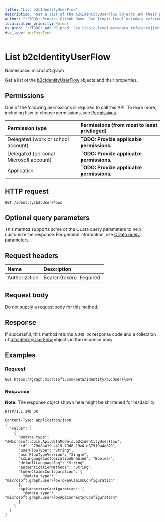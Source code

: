 ```yaml
---
title: "List b2cIdentityUserFlow"
description: "Get a list of the b2cIdentityUserFlow objects and their properties."
author: "**TODO: Provide Github Name. See [topic-level metadata reference](https://msgo.azurewebsites.net/add/document/guidelines/metadata.html#topic-level-metadata)**"
localization_priority: Normal
ms.prod: "**TODO: Add MS prod. See [topic-level metadata reference](https://msgo.azurewebsites.net/add/document/guidelines/metadata.html#topic-level-metadata)**"
doc_type: apiPageType
---
```


# List b2cIdentityUserFlow
Namespace: microsoft.graph

Get a list of the [b2cIdentityUserFlow](../resources/b2cidentityuserflow.md) objects and their properties.

## Permissions
One of the following permissions is required to call this API. To learn more, including how to choose permissions, see [Permissions](/graph/permissions-reference).

|Permission type|Permissions (from most to least privileged)|
|:---|:---|
|Delegated (work or school account)|**TODO: Provide applicable permissions.**|
|Delegated (personal Microsoft account)|**TODO: Provide applicable permissions.**|
|Application|**TODO: Provide applicable permissions.**|

## HTTP request

<!-- {
  "blockType": "ignored"
}
-->
``` http
GET /identity/b2cUserFlows
```

## Optional query parameters
This method supports some of the OData query parameters to help customize the response. For general information, see [OData query parameters](/graph/query-parameters).

## Request headers
|Name|Description|
|:---|:---|
|Authorization|Bearer {token}. Required.|

## Request body
Do not supply a request body for this method.

## Response

If successful, this method returns a `200 OK` response code and a collection of [b2cIdentityUserFlow](../resources/b2cidentityuserflow.md) objects in the response body.

## Examples

### Request
<!-- {
  "blockType": "request",
  "name": "get_b2cidentityuserflow"
}
-->
``` http
GET https://graph.microsoft.com/beta/identity/b2cUserFlows
```


### Response
**Note:** The response object shown here might be shortened for readability.
<!-- {
  "blockType": "response",
  "truncated": true,
  "@odata.type": "Collection(Microsoft.Cpim.Api.DataModels.b2cIdentityUserFlow)"
}
-->
``` http
HTTP/1.1 200 OK

Content-Type: application/json
{
  "value": [
    {
      "@odata.type": "#Microsoft.Cpim.Api.DataModels.b2cIdentityUserFlow",
      "id": "79d8a419-a419-79d8-19a4-d87919a4d879",
      "userFlowType": "String",
      "userFlowTypeVersion": "Single",
      "isLanguageCustomizationEnabled": "Boolean",
      "defaultLanguageTag": "String",
      "authenticationMethods": "String",
      "tokenClaimsConfiguration": {
        "@odata.type": "microsoft.graph.userFlowTokenClaimsConfiguration"
      },
      "apiConnectorConfiguration": {
        "@odata.type": "microsoft.graph.userFlowApiConnectorConfiguration"
      }
    }
  ]
}
```

